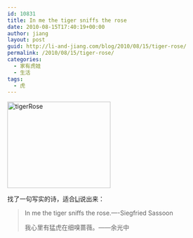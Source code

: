 ```yaml
---
id: 10831
title: In me the tiger sniffs the rose
date: 2010-08-15T17:40:19+00:00
author: jiang
layout: post
guid: http://li-and-jiang.com/blog/2010/08/15/tiger-rose/
permalink: /2010/08/15/tiger-rose/
categories:
  - 家有虎娃
  - 生活
tags:
  - 虎
---
```

[<img style="border-right-width: 0px; display: inline; border-top-width: 0px; border-bottom-width: 0px; border-left-width: 0px" title="tigerRose" border="0" alt="tigerRose" src="http://li-and-jiang.com/blog/wp-content/uploads/2010/08/tigerrose-thumb.jpg" width="235" height="197" />](http://li-and-jiang.com/blog/wp-content/uploads/2010/08/tigerrose.jpg) 

找了一句写实的诗，适合[Li](http://li-and-jiang.com/blog/author/li/)说出来：

> In me the tiger sniffs the rose.&#8212;-Siegfried Sassoon
> 
> 我心里有猛虎在细嗅蔷薇。——余光中